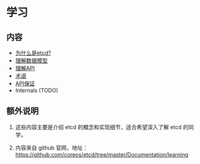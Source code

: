 # 学习

## 内容

- [为什么是etcd?](why.md)
- [理解数据模型](data_model.md)
- [理解API](api.md)
- [术语](glossary.md)
- [API保证](api_guarantees.md)
- Internals (TODO)

## 额外说明

1. 这些内容主要是介绍 etcd 的概念和实现细节，适合希望深入了解 etcd 的同学。

2. 内容来自 github 官网，地址： https://github.com/coreos/etcd/tree/master/Documentation/learning